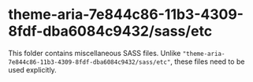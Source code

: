 # theme-aria-7e844c86-11b3-4309-8fdf-dba6084c9432/sass/etc

This folder contains miscellaneous SASS files. Unlike `"theme-aria-7e844c86-11b3-4309-8fdf-dba6084c9432/sass/etc"`, these files
need to be used explicitly.
